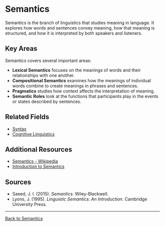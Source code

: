 # Semantics

Semantics is the branch of linguistics that studies meaning in language. It explores how words and sentences convey meaning, how that meaning is structured, and how it is interpreted by both speakers and listeners.

## Key Areas

Semantics covers several important areas:

- **Lexical Semantics** focuses on the meanings of words and their relationships with one another.
- **Compositional Semantics** examines how the meanings of individual words combine to create meanings in phrases and sentences.
- **Pragmatics** studies how context affects the interpretation of meaning.
- **Semantic Roles** look at the functions that participants play in the events or states described by sentences.


## Related Fields

- [Syntax](../../Syntax/README.md)
- [Cognitive Linguistics](../../Types/Cognitive-Linguistics/README.md)

## Additional Resources

- [Semantics - Wikipedia](https://en.wikipedia.org/wiki/Semantics)
- [Introduction to Semantics](https://www.linguisticsociety.org/resource/semantics)

## Sources

- Saeed, J. I. (2015). *Semantics*. Wiley-Blackwell.
- Lyons, J. (1995). *Linguistic Semantics: An Introduction*. Cambridge University Press.

---

[Back to Semantics](../README.md)
